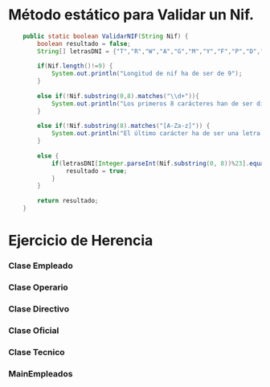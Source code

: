 # Método estático para Validar un Nif.

```Java
	public static boolean ValidarNIF(String Nif) {
		boolean resultado = false;
		String[] letrasDNI = {"T","R","W","A","G","M","Y","F","P","D","X","B","N","J","Z","S","Q","V","H","L","C","K","E"};
		
		if(Nif.length()!=9) {
			System.out.println("Longitud de nif ha de ser de 9");
		}
		
		else if(!Nif.substring(0,8).matches("\\d+")){
			System.out.println("Los primeros 8 carácteres han de ser digitos del 0-9");
		}
		
		else if(!Nif.substring(8).matches("[A-Za-z]")) {
			System.out.println("El último carácter ha de ser una letra de la [A-z]");
		}
		
		else {
			if(letrasDNI[Integer.parseInt(Nif.substring(0, 8))%23].equalsIgnoreCase(Nif.substring(8))) {
				resultado = true;
			}
		}
		
		return resultado;
	}
```
	
# Ejercicio de Herencia

### Clase Empleado

### Clase Operario

### Clase Directivo

### Clase Oficial

### Clase Tecnico

### MainEmpleados
